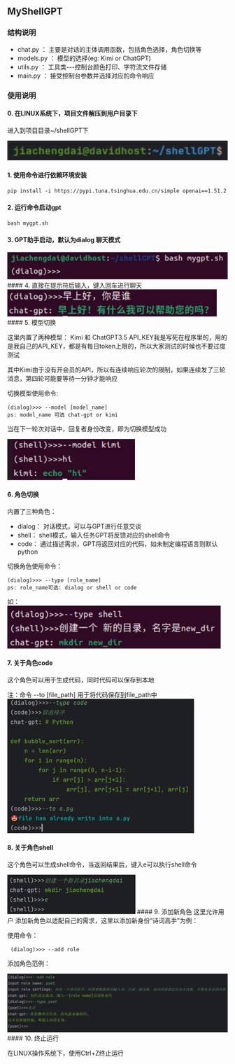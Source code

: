 ## MyShellGPT
### 结构说明
* chat.py ： 主要是对话的主体调用函数，包括角色选择，角色切换等
* models.py ： 模型的选择(eg: Kimi or ChatGPT)
* utils.py ： 工具类---控制台颜色打印、字符流文件存储
* main.py ： 接受控制台参数并选择对应的命令响应
### 使用说明
#### 0. 在LINUX系统下，项目文件解压到用户目录下

进入到项目目录~/shellGPT下

 ![img.png](imgs/img_0.png)

#### 1. 使用命令进行依赖环境安装
   ```shell
   pip install -i https://pypi.tuna.tsinghua.edu.cn/simple openai==1.51.2
   ```

#### 2. 运行命令启动gpt
   ```shell
   bash mygpt.sh
   ```

#### 3. GPT助手启动，默认为dialog 聊天模式
  <img src="imgs/img_7.png" alt="img_7.png" style="zoom: 67%;" />
#### 4. 直接在提示符后输入，键入回车进行聊天
   <img src="imgs/img_1.png" alt="img_1.png" style="zoom:67%;" />
#### 5. 模型切换

这里内置了两种模型： Kimi 和 ChatGPT3.5
API_KEY我是写死在程序里的，用的是我自己的API_KEY，都是有每日token上限的，所以大家测试的时候也不要过度测试

其中Kimi由于没有开会员的API，所以有连续响应轮次的限制，如果连续发了三轮消息，第四轮可能要等待一分钟才能响应

切换模型使用命令:

```shell
(dialog)>>> --model [model_name]
ps: model_name 可选 chat-gpt or kimi
```

当在下一轮次对话中，回复者身份改变，即为切换模型成功

 <img src="imgs/img_2.png" alt="img_2.png" style="zoom:67%;" />

#### 6. 角色切换

   内置了三种角色：
   * dialog： 对话模式，可以与GPT进行任意交谈
   * shell： shell模式，输入任务GPT将反馈对应的shell命令
   * code： 通过描述需求，GPT将返回对应的代码，如未制定编程语言则默认python

   切换角色使用命令：
   ```shell
   (dialog)>>> --type [role_name]
   ps: role_name可选: dialog or shell or code
   ```
如：
  <img src="imgs/img_3.png" alt="img_3.png" style="zoom:67%;" /> 

#### 7. 关于角色code
   这个角色可以用于生成代码，同时代码可以保存到本地

   注：命令 --to [file_path] 用于将代码保存到file_path中
    <img src="imgs/img_5.png" alt="img_5.png" style="zoom:50%;" />

#### 8. 关于角色shell
   这个角色可以生成shell命令，当返回结果后，键入e可以执行shell命令

   <img src="imgs/img_6.png" alt="img_6.png" style="zoom:50%;" />
#### 9. 添加新角色
   这里允许用户 添加新角色以适配自己的需求，这里以添加新身份“诗词高手”为例：

   使用命令：

   ```shell
    (dialog)>>> --add role
   ```
   添加角色范例： 

   <img src="imgs/img_4.png" alt="img_4.png" style="zoom:50%;" />
#### 10. 终止运行

   在LINUX操作系统下，使用Ctrl+Z终止运行